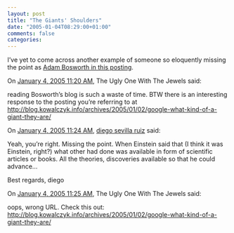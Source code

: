 ```yaml
---
layout: post
title: "The Giants' Shoulders"
date: "2005-01-04T08:29:00+01:00"
comments: false
categories: 
---
```


<p>I&#8217;ve yet to come across another example of someone so eloquently missing the point as <a href="http://www.adambosworth.net/archives/000040.html">Adam Bosworth in this posting</a>.</p>

<section class="comments">

<div class="comment" id="comment-425">
On <a href="#comment-425" title="Permalink to this comment">January  4, 2005 11:20 AM</a>, The Ugly One With The Jewels
said:
<p>reading Bosworth&#8217;s blog is such a waste of time.
BTW there is an interesting response to the posting you&#8217;re referring to at <a href="http://blog.kowalczyk.info/archives/2005/01/02/google-what-kind-of-a-giant-they-are/" rel="nofollow" /><a href="http://blog.kowalczyk.info/archives/2005/01/02/google-what-kind-of-a-giant-they-are/" rel="nofollow">http://blog.kowalczyk.info/archives/2005/01/02/google-what-kind-of-a-giant-they-are/</a></p>


<div class="comment" id="comment-426">
On <a href="#comment-426" title="Permalink to this comment">January  4, 2005 11:24 AM</a>, <a href="http://neuromancer.dif.um.es/blog" title="http://neuromancer.dif.um.es/blog" rel="nofollow">diego sevilla ruiz</a>
said:
<p>Yeah, you&#8217;re right. Missing the point. When Einstein said that (I think it was Einstein, right?) what other had done was available in form of scientific articles or books. All the theories, discoveries available so that he could advance&#8230;</p>

<p>Best regards,
diego</p>


<div class="comment" id="comment-427">
On <a href="#comment-427" title="Permalink to this comment">January  4, 2005 11:25 AM</a>, The Ugly One With The Jewels
said:
<p>oops, wrong URL. Check this out: <a href="http://blog.kowalczyk.info/archives/2005/01/02/google-what-kind-of-a-giant-they-are/" rel="nofollow" /><a href="http://blog.kowalczyk.info/archives/2005/01/02/google-what-kind-of-a-giant-they-are/" rel="nofollow">http://blog.kowalczyk.info/archives/2005/01/02/google-what-kind-of-a-giant-they-are/</a></p>


</section>

